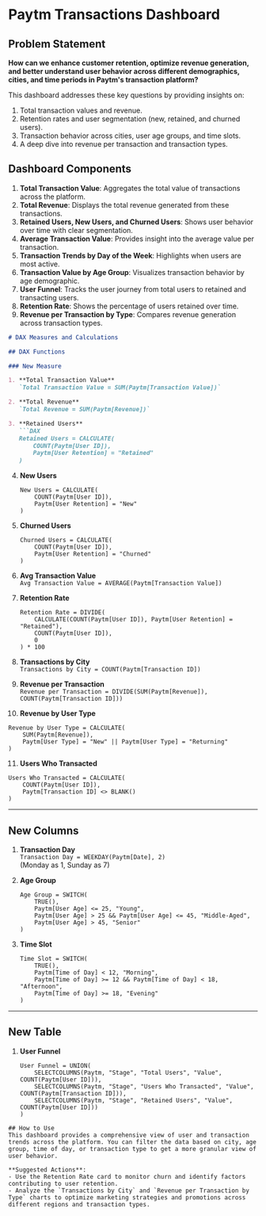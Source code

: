 
# Paytm Transactions Dashboard

## Problem Statement
**How can we enhance customer retention, optimize revenue generation, and better understand user behavior across different demographics, cities, and time periods in Paytm's transaction platform?**

This dashboard addresses these key questions by providing insights on:
1. Total transaction values and revenue.
2. Retention rates and user segmentation (new, retained, and churned users).
3. Transaction behavior across cities, user age groups, and time slots.
4. A deep dive into revenue per transaction and transaction types.

## Dashboard Components
1. **Total Transaction Value**: Aggregates the total value of transactions across the platform.
2. **Total Revenue**: Displays the total revenue generated from these transactions.
3. **Retained Users, New Users, and Churned Users**: Shows user behavior over time with clear segmentation.
4. **Average Transaction Value**: Provides insight into the average value per transaction.
5. **Transaction Trends by Day of the Week**: Highlights when users are most active.
6. **Transaction Value by Age Group**: Visualizes transaction behavior by age demographic.
7. **User Funnel**: Tracks the user journey from total users to retained and transacting users.
8. **Retention Rate**: Shows the percentage of users retained over time.
9. **Revenue per Transaction by Type**: Compares revenue generation across transaction types.

```markdown
# DAX Measures and Calculations

## DAX Functions

### New Measure

1. **Total Transaction Value**  
   `Total Transaction Value = SUM(Paytm[Transaction Value])`

2. **Total Revenue**  
   `Total Revenue = SUM(Paytm[Revenue])`

3. **Retained Users**  
   ```DAX
   Retained Users = CALCULATE(
       COUNT(Paytm[User ID]),
       Paytm[User Retention] = "Retained"
   )
   ```

4. **New Users**  
   ```DAX
   New Users = CALCULATE(
       COUNT(Paytm[User ID]),
       Paytm[User Retention] = "New"
   )
   ```

5. **Churned Users**  
   ```DAX
   Churned Users = CALCULATE(
       COUNT(Paytm[User ID]),
       Paytm[User Retention] = "Churned"
   )
   ```

6. **Avg Transaction Value**  
   `Avg Transaction Value = AVERAGE(Paytm[Transaction Value])`

7. **Retention Rate**  
   ```DAX
   Retention Rate = DIVIDE(
       CALCULATE(COUNT(Paytm[User ID]), Paytm[User Retention] = "Retained"),
       COUNT(Paytm[User ID]),
       0
   ) * 100
   ```

8. **Transactions by City**  
   `Transactions by City = COUNT(Paytm[Transaction ID])`

9. **Revenue per Transaction**  
   `Revenue per Transaction = DIVIDE(SUM(Paytm[Revenue]), COUNT(Paytm[Transaction ID]))`

10. **Revenue by User Type**  
   ```DAX
   Revenue by User Type = CALCULATE(
       SUM(Paytm[Revenue]),
       Paytm[User Type] = "New" || Paytm[User Type] = "Returning"
   )
   ```

11. **Users Who Transacted**  
   ```DAX
   Users Who Transacted = CALCULATE(
       COUNT(Paytm[User ID]), 
       Paytm[Transaction ID] <> BLANK()
   )
   ```

---

## New Columns

1. **Transaction Day**  
   `Transaction Day = WEEKDAY(Paytm[Date], 2)`  
   (Monday as 1, Sunday as 7)

2. **Age Group**  
   ```DAX
   Age Group = SWITCH(
       TRUE(),
       Paytm[User Age] <= 25, "Young",
       Paytm[User Age] > 25 && Paytm[User Age] <= 45, "Middle-Aged",
       Paytm[User Age] > 45, "Senior"
   )
   ```

3. **Time Slot**  
   ```DAX
   Time Slot = SWITCH(
       TRUE(),
       Paytm[Time of Day] < 12, "Morning",
       Paytm[Time of Day] >= 12 && Paytm[Time of Day] < 18, "Afternoon",
       Paytm[Time of Day] >= 18, "Evening"
   )
   ```

---

## New Table

1. **User Funnel**  
   ```DAX
   User Funnel = UNION(
       SELECTCOLUMNS(Paytm, "Stage", "Total Users", "Value", COUNT(Paytm[User ID])),
       SELECTCOLUMNS(Paytm, "Stage", "Users Who Transacted", "Value", COUNT(Paytm[Transaction ID])),
       SELECTCOLUMNS(Paytm, "Stage", "Retained Users", "Value", COUNT(Paytm[User ID]))
   )
   ```
```
## How to Use
This dashboard provides a comprehensive view of user and transaction trends across the platform. You can filter the data based on city, age group, time of day, or transaction type to get a more granular view of user behavior.

**Suggested Actions**:
- Use the Retention Rate card to monitor churn and identify factors contributing to user retention.
- Analyze the `Transactions by City` and `Revenue per Transaction by Type` charts to optimize marketing strategies and promotions across different regions and transaction types.
